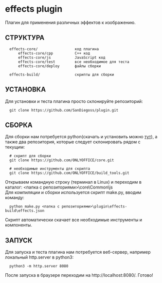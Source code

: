 effects plugin
==============
Плагин для применения различных эффектов к изображению.

СТРУКТУРА
------------

      effects-core/                 код плагина
          effects-core/cpp          C++ код
          effects-core/js           JavaScript код
          effects-core/test         все необходимое для теста
          effects-core/deploy       файлы сборки
      
      effects-build/                скрипты для сборки

УСТАНОВКА
---------
Для установки и теста плагина просто склонируйте репозиторий:
      
      git clone https://github.com/SanDiegoss/plugin.git
      
СБОРКА
------
Для сборки нам потребуется python(скачать и установить можно [тут](https://www.python.org/)), а также два репозитория, которые следует склонировать
рядом с текущим:
      
      # скрипт для сборки
      git clone https://github.com/ONLYOFFICE/core.git
      
      # необходимые инструменты для скрипта
      git clone https://github.com/ONLYOFFICE/build_tools.git

Открываем командную строку (терминал в Linux) и переходим в каталог: <папка с репозиториями>\core\Common\js\
Для компиляции и сборки используется скрипт make.py, вводим команду:
      
      python make.py <папка с репозиториями>\plugin\effects-build\effects.json
      
Скрипт автоматически скачает все необходимые инструменты и компоненты.

ЗАПУСК
------
Для запуска и теста плагина нам потребуется веб-сервер, например локальный http.server в python3:

      python3 -m http.server 8080
      
После запуска в браузере переходим на http://localhost:8080/. Готово!

